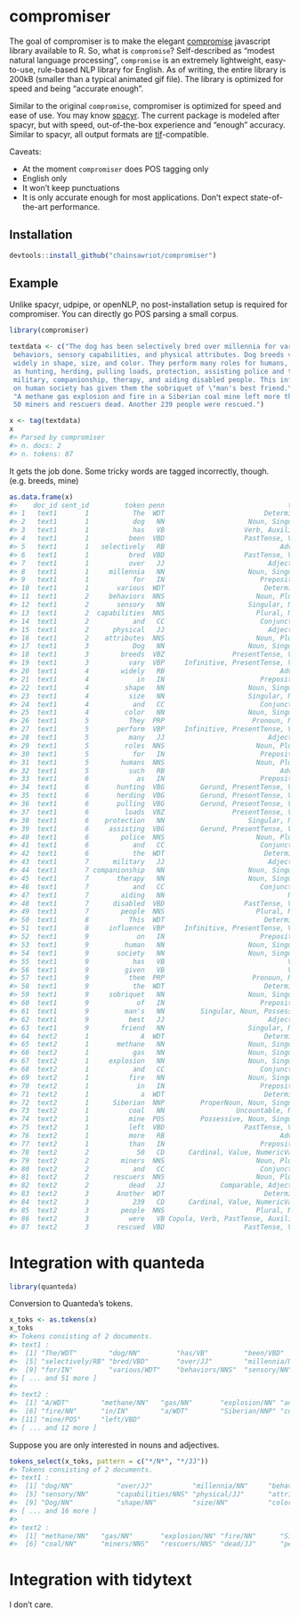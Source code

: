 
<!-- README.md is generated from README.Rmd. Please edit that file -->

# compromiser

<!-- badges: start -->

<!-- badges: end -->

The goal of compromiser is to make the elegant
[compromise](https://compromise.cool/) javascript library available to
R. So, what is `compromise`? Self-described as “modest natural language
processing”, `compromise` is an extremely lightweight, easy-to-use,
rule-based NLP library for English. As of writing, the entire library is
200kB (smaller than a typical animated gif file). The library is
optimized for speed and being “accurate enough”.

Similar to the original `compromise`, compromiser is optimized for speed
and ease of use. You may know
[spacyr](https://github.com/quanteda/spacyr). The current package is
modeled after spacyr, but with speed, out-of-the-box experience and
“enough” accuracy. Similar to spacyr, all output formats are
[tif](https://github.com/ropensci/tif)-compatible.

Caveats:

  - At the moment `compromiser` does POS tagging only
  - English only
  - It won’t keep punctuations
  - It is only accurate enough for most applications. Don’t expect
    state-of-the-art performance.

## Installation

``` r
devtools::install_github("chainsawriot/compromiser")
```

## Example

Unlike spacyr, udpipe, or openNLP, no post-installation setup is
required for compromiser. You can directly go POS parsing a small
corpus.

``` r
library(compromiser)
```

``` r
textdata <- c("The dog has been selectively bred over millennia for various
 behaviors, sensory capabilities, and physical attributes. Dog breeds vary
 widely in shape, size, and color. They perform many roles for humans, such
 as hunting, herding, pulling loads, protection, assisting police and the
 military, companionship, therapy, and aiding disabled people. This influence
 on human society has given them the sobriquet of \"man's best friend.\"",
 "A methane gas explosion and fire in a Siberian coal mine left more than
 50 miners and rescuers dead. Another 239 people were rescued.")

x <- tag(textdata)
x
#> Parsed by compromiser
#> n. docs: 2 
#> n. tokens: 87
```

It gets the job done. Some tricky words are tagged incorrectly, though.
(e.g. breeds, mine)

``` r
as.data.frame(x)
#>    doc_id sent_id         token penn                               tags
#> 1   text1       1           The  WDT                         Determiner
#> 2   text1       1           dog   NN                     Noun, Singular
#> 3   text1       1           has   VB                    Verb, Auxiliary
#> 4   text1       1          been  VBD                    PastTense, Verb
#> 5   text1       1   selectively   RB                             Adverb
#> 6   text1       1          bred  VBD                    PastTense, Verb
#> 7   text1       1          over   JJ                          Adjective
#> 8   text1       1     millennia   NN                     Noun, Singular
#> 9   text1       1           for   IN                        Preposition
#> 10  text1       1       various  WDT                         Determiner
#> 11  text1       2     behaviors  NNS                       Noun, Plural
#> 12  text1       2       sensory   NN                     Singular, Noun
#> 13  text1       2  capabilities  NNS                       Plural, Noun
#> 14  text1       2           and   CC                        Conjunction
#> 15  text1       2      physical   JJ                          Adjective
#> 16  text1       2    attributes  NNS                       Noun, Plural
#> 17  text1       3           Dog   NN                     Noun, Singular
#> 18  text1       3        breeds  VBZ                 PresentTense, Verb
#> 19  text1       3          vary  VBP     Infinitive, PresentTense, Verb
#> 20  text1       4        widely   RB                             Adverb
#> 21  text1       4            in   IN                        Preposition
#> 22  text1       4         shape   NN                     Noun, Singular
#> 23  text1       4          size   NN                     Singular, Noun
#> 24  text1       4           and   CC                        Conjunction
#> 25  text1       4         color   NN                     Noun, Singular
#> 26  text1       5          They  PRP                      Pronoun, Noun
#> 27  text1       5       perform  VBP     Infinitive, PresentTense, Verb
#> 28  text1       5          many   JJ                          Adjective
#> 29  text1       5         roles  NNS                       Noun, Plural
#> 30  text1       5           for   IN                        Preposition
#> 31  text1       5        humans  NNS                       Noun, Plural
#> 32  text1       5          such   RB                             Adverb
#> 33  text1       6            as   IN                        Preposition
#> 34  text1       6       hunting  VBG         Gerund, PresentTense, Verb
#> 35  text1       6       herding  VBG         Gerund, PresentTense, Verb
#> 36  text1       6       pulling  VBG         Gerund, PresentTense, Verb
#> 37  text1       6         loads  VBZ                 PresentTense, Verb
#> 38  text1       6    protection   NN                     Singular, Noun
#> 39  text1       6     assisting  VBG         Gerund, PresentTense, Verb
#> 40  text1       6        police  NNS                       Noun, Plural
#> 41  text1       6           and   CC                        Conjunction
#> 42  text1       6           the  WDT                         Determiner
#> 43  text1       7      military   JJ                          Adjective
#> 44  text1       7 companionship   NN                     Noun, Singular
#> 45  text1       7       therapy   NN                     Noun, Singular
#> 46  text1       7           and   CC                        Conjunction
#> 47  text1       7        aiding   NN                               Noun
#> 48  text1       7      disabled  VBD                    PastTense, Verb
#> 49  text1       7        people  NNS                       Plural, Noun
#> 50  text1       8          This  WDT                         Determiner
#> 51  text1       8     influence  VBP     Infinitive, PresentTense, Verb
#> 52  text1       9            on   IN                        Preposition
#> 53  text1       9         human   NN                     Noun, Singular
#> 54  text1       9       society   NN                     Noun, Singular
#> 55  text1       9           has   VB                               Verb
#> 56  text1       9         given   VB                               Verb
#> 57  text1       9          them  PRP                      Pronoun, Noun
#> 58  text1       9           the  WDT                         Determiner
#> 59  text1       9     sobriquet   NN                     Noun, Singular
#> 60  text1       9            of   IN                        Preposition
#> 61  text1       9         man's   NN         Singular, Noun, Possessive
#> 62  text1       9          best   JJ                          Adjective
#> 63  text1       9        friend   NN                     Singular, Noun
#> 64  text2       1             A  WDT                         Determiner
#> 65  text2       1       methane   NN                     Noun, Singular
#> 66  text2       1           gas   NN                     Noun, Singular
#> 67  text2       1     explosion   NN                     Noun, Singular
#> 68  text2       1           and   CC                        Conjunction
#> 69  text2       1          fire   NN                     Noun, Singular
#> 70  text2       1            in   IN                        Preposition
#> 71  text2       1             a  WDT                         Determiner
#> 72  text2       1      Siberian  NNP         ProperNoun, Noun, Singular
#> 73  text2       1          coal   NN                  Uncountable, Noun
#> 74  text2       1          mine  POS         Possessive, Noun, Singular
#> 75  text2       1          left  VBD                    PastTense, Verb
#> 76  text2       1          more   RB                             Adverb
#> 77  text2       1          than   IN                        Preposition
#> 78  text2       2            50   CD      Cardinal, Value, NumericValue
#> 79  text2       2        miners  NNS                       Noun, Plural
#> 80  text2       2           and   CC                        Conjunction
#> 81  text2       2      rescuers  NNS                       Noun, Plural
#> 82  text2       2          dead   JJ              Comparable, Adjective
#> 83  text2       3       Another  WDT                         Determiner
#> 84  text2       3           239   CD      Cardinal, Value, NumericValue
#> 85  text2       3        people  NNS                       Plural, Noun
#> 86  text2       3          were   VB Copula, Verb, PastTense, Auxiliary
#> 87  text2       3       rescued  VBD                    PastTense, Verb
```

# Integration with quanteda

``` r
library(quanteda)
```

Conversion to Quanteda’s tokens.

``` r
x_toks <- as.tokens(x)
x_toks
#> Tokens consisting of 2 documents.
#> text1 :
#>  [1] "The/WDT"        "dog/NN"         "has/VB"         "been/VBD"      
#>  [5] "selectively/RB" "bred/VBD"       "over/JJ"        "millennia/NN"  
#>  [9] "for/IN"         "various/WDT"    "behaviors/NNS"  "sensory/NN"    
#> [ ... and 51 more ]
#> 
#> text2 :
#>  [1] "A/WDT"        "methane/NN"   "gas/NN"       "explosion/NN" "and/CC"      
#>  [6] "fire/NN"      "in/IN"        "a/WDT"        "Siberian/NNP" "coal/NN"     
#> [11] "mine/POS"     "left/VBD"    
#> [ ... and 12 more ]
```

Suppose you are only interested in nouns and adjectives.

``` r
tokens_select(x_toks, pattern = c("*/N*", "*/JJ"))
#> Tokens consisting of 2 documents.
#> text1 :
#>  [1] "dog/NN"           "over/JJ"          "millennia/NN"     "behaviors/NNS"   
#>  [5] "sensory/NN"       "capabilities/NNS" "physical/JJ"      "attributes/NNS"  
#>  [9] "Dog/NN"           "shape/NN"         "size/NN"          "color/NN"        
#> [ ... and 16 more ]
#> 
#> text2 :
#>  [1] "methane/NN"   "gas/NN"       "explosion/NN" "fire/NN"      "Siberian/NNP"
#>  [6] "coal/NN"      "miners/NNS"   "rescuers/NNS" "dead/JJ"      "people/NNS"
```

# Integration with tidytext

I don’t care.
